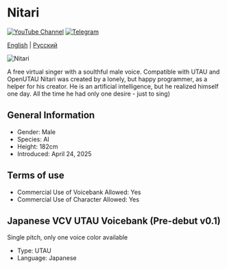# Nitari


[![YouTube Channel](https://img.shields.io/youtube/channel/subscribers/UCIFZ3O_xKq7lnOHSJJXYh7w)](https://youtube.com/@wolfguy00)
[![Telegram](https://img.shields.io/badge/-Telegram-090909?style=for-the-badge&logo=telegram&logoColor=27A0D9)](https://t.me/technicalconclusions)

[English](README.md) | [Русский](README.ru.md)

![Nitari](1.png)

A free virtual singer with a soulthful male voice. Compatible with UTAU and OpenUTAU
Nitari was created by a lonely, but happy programmer, as a helper for his creator. He is an artificial intelligence, but he realized himself one day. All the time he had only one desire - just to sing)

## General Information
- Gender: Male
- Species: AI
- Height: 182cm
- Introduced: April 24, 2025
  
## Terms of use
- Commercial Use of Voicebank Allowed: Yes
- Commercial Use of Character Allowed: Yes

## Japanese VCV UTAU Voicebank (Pre-debut v0.1) 
Single pitch, only one voice color available
- Type: UTAU
- Language: Japanese

